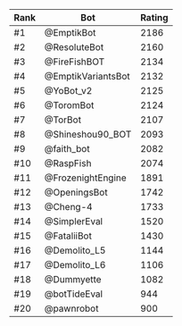 Rank|Bot|Rating
---|---|---
#1|@EmptikBot|2186
#2|@ResoluteBot|2160
#3|@FireFishBOT|2134
#4|@EmptikVariantsBot|2132
#5|@YoBot_v2|2125
#6|@ToromBot|2124
#7|@TorBot|2107
#8|@Shineshou90_BOT|2093
#9|@faith_bot|2082
#10|@RaspFish|2074
#11|@FrozenightEngine|1891
#12|@OpeningsBot|1742
#13|@Cheng-4|1733
#14|@SimplerEval|1520
#15|@FataliiBot|1430
#16|@Demolito_L5|1144
#17|@Demolito_L6|1106
#18|@Dummyette|1082
#19|@botTideEval|944
#20|@pawnrobot|900
